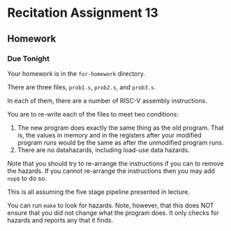 # Recitation Assignment 13

## Homework
### Due Tonight  

Your homework is in the `for-homework` directory.  

There are three files, `prob1.s`, `prob2.s`, and `prob3.s`.

In each of them, there are a number of RISC-V assembly instructions.

You are to re-write each of the files to meet two conditions:  
1. The new program does exactly the same thing as the old program.
That is, the values in memory and in the registers after your modified
program runs would be the same as after the unmodified program runs.  
2. There are no datahazards, including load-use data hazards.  

Note that you should try to re-arrange the instructions if
you can to remove the hazards. If you cannot re-arrange
the instructions then you may add `nop`s to do so.

This is all assuming the five stage pipeline presented in lecture.

You can run `make` to look for hazards. Note, however, that
this does NOT ensure that you did not change what the program
does. It only checks for hazards and reports any that it finds.
